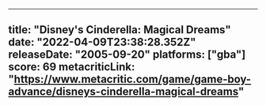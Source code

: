 
---
title: "Disney's Cinderella: Magical Dreams"
date: "2022-04-09T23:38:28.352Z"
releaseDate: "2005-09-20"
platforms: ["gba"]
score: 69
metacriticLink: "https://www.metacritic.com/game/game-boy-advance/disneys-cinderella-magical-dreams"
---

